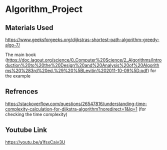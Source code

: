 # Algorithm_Project
## Materials Used
https://www.geeksforgeeks.org/dijkstras-shortest-path-algorithm-greedy-algo-7/


The main book (https://doc.lagout.org/science/0_Computer%20Science/2_Algorithms/Introduction%20to%20the%20Design%20and%20Analysis%20of%20Algorithms%20%283rd%20ed.%29%20%5BLevitin%202011-10-09%5D.pdf) for the example


## Refrences

https://stackoverflow.com/questions/26547816/understanding-time-complexity-calculation-for-dijkstra-algorithm?noredirect=1&lq=1 (for checking the time complexity)

## Youtube Link

https://youtu.be/a1fsxCajv3U
